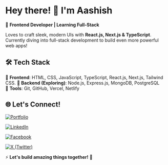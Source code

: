 # Hey there! 👋 I'm Aashish

🚀 **Frontend Developer | Learning Full-Stack**

Loves to craft sleek, modern UIs with **React.js, Next.js & TypeScript**. Currently diving into full-stack development to build even more powerful web apps!

## 🛠️ Tech Stack

🔹 **Frontend**: HTML, CSS, JavaScript, TypeScript, React.js, Next.js, Tailwind CSS.
🔹 **Backend (Exploring)**: Node.js, Express.js, MongoDB, PostgreSQL  
🔹 **Tools**: Git, GitHub, Vercel, Netlify


## 🌐 Let's Connect!
[![Portfolio](https://img.shields.io/badge/🧑‍💻-Portfolio-blue?style=for-the-badge)](https://www.aashishneupane.com.np/) 

[![LinkedIn](https://img.shields.io/badge/LinkedIn-0A66C2?style=for-the-badge&logo=linkedin&logoColor=white)](https://www.linkedin.com/in/aashis-neupane-1a8050327/)

[![Facebook](https://img.shields.io/badge/-Facebook-1877F2?style=for-the-badge&logo=Facebook&logoColor=white)](https://www.facebook.com/aashish.neupane.719) 

[![X (Twitter)](https://img.shields.io/badge/-X-000000?style=for-the-badge&logo=X&logoColor=white)](https://x.com/Aashis_19)



⚡ **Let's build amazing things together!** 🚀
